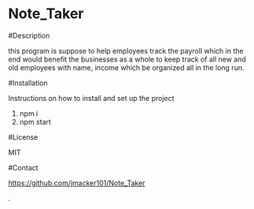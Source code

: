 # Note_Taker

#Description

this program is suppose to help employees track the payroll which in the end would benefit the businesses as a whole to keep track of all new and old employees with name, income which be organized all in the long run.



#Installation

Instructions on how to install and set up the project

1. npm i 
2. npm start


#License

MIT

#Contact

https://github.com/jmacker101/Note_Taker



.